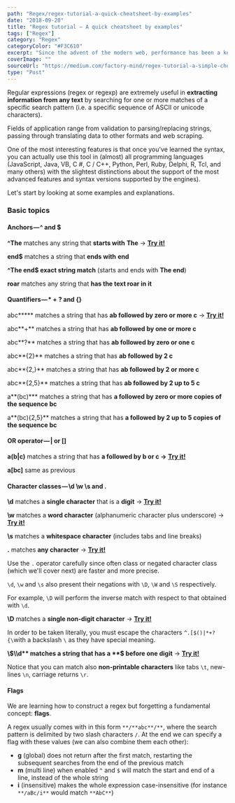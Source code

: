 ```yaml
---
path: "Regex/regex-tutorial-a-quick-cheatsheet-by-examples"
date: "2018-09-20"
title: "Regex tutorial — A quick cheatsheet by examples"
tags: ["Regex"]
category: "Regex"
categoryColor: "#F3C610"
excerpt: "Since the advent of the modern web, performance has been a key consideration when designing a website or a web app."
coverImage: ""
sourceUrl: "https://medium.com/factory-mind/regex-tutorial-a-simple-cheatsheet-by-examples-649dc1c3f285"
type: "Post"
---
```


Regular expressions (regex or regexp) are extremely useful in **extracting information from any text** by searching for one or more matches of a specific search pattern (i.e. a specific sequence of ASCII or unicode characters).

Fields of application range from validation to parsing/replacing strings, passing through translating data to other formats and web scraping.

One of the most interesting features is that once you've learned the syntax, you can actually use this tool in (almost) all programming languages ​​(JavaScript, Java, VB, C #, C / C++, Python, Perl, Ruby, Delphi, R, Tcl, and many others) with the slightest distinctions about the support of the most advanced features and syntax versions supported by the engines).

Let's start by looking at some examples and explanations.

### Basic topics

#### **Anchors — ^ and $**

**^The**        matches any string that **starts with** **The** \->  [**Try it!**](https://regex101.com/r/cO8lqs/2)

**end$** matches a string that **ends with** **end**

**^The end$   exact string match** (starts and ends with **The end**)

**roar** matches any string that **has the text roar in it**

#### **Quantifiers — \* + ? and {}**

abc**\***        matches a string that has **ab followed by zero or more c** \->  [**Try it!**](https://regex101.com/r/cO8lqs/1)

abc**+**        matches a string that has **ab followed by one or more c**

abc**?**        matches a string that has **ab followed by zero or one c**

abc**{2}**      matches a string that has **ab followed by 2 c**

abc**{2,}**     matches a string that has **ab followed by 2 or more c**

abc**{2,5}**    matches a string that has **ab followed by 2 up to 5 c**

a**(bc)\*** matches a string that has **a followed by zero or more copies of the sequence bc**

a**(bc){2,5}** matches a string that has **a followed by 2 up to 5 copies of the sequence bc**

#### OR operator — | or \[\]

**a(b|c)**     matches a string that has **a followed by b or c ->** [**Try it!**](https://regex101.com/r/cO8lqs/3)

**a\[bc\]**      same as previous

#### Character classes — \\d \\w \\s and .

**\\d**         matches a **single character** that is a **digit** \->  [**Try it!**](https://regex101.com/r/cO8lqs/4)

**\\w**         matches a **word character** (alphanumeric character plus underscore) -> [**Try it!**](https://regex101.com/r/cO8lqs/4)

**\\s**         matches a **whitespace character** (includes tabs and line breaks)

**.** matches **any character** \->  [**Try it!**](https://regex101.com/r/cO8lqs/5)

Use the `.` operator carefully since often class or negated character class (which we'll cover next) are faster and more precise.

`\d`, `\w` and `\s` also present their negations with `\D`, `\W` and `\S` respectively.

For example, `\D` will perform the inverse match with respect to that obtained with `\d`.

**\\D**         matches a **single non-digit character** \->  [**Try it!**](https://regex101.com/r/cO8lqs/6)

In order to be taken literally, you must escape the characters `^.[$()|*+?{\`with a backslash `\` as they have special meaning.

**\\$\\d** matches a string that has a **$ before one digit** \->  [**Try it!**](https://regex101.com/r/cO8lqs/9)

Notice that you can match also **non-printable characters** like tabs `\t`, new-lines `\n`, carriage returns `\r`.

#### Flags

We are learning how to construct a regex but forgetting a fundamental concept: **flags**.

A regex usually comes with in this form `**/**abc**/**`, where the search pattern is delimited by two slash characters `/`. At the end we can specify a flag with these values (we can also combine them each other):

*   **g** (global) does not return after the first match, restarting the subsequent searches from the end of the previous match
*   **m** (multi line) when enabled `^` and `$` will match the start and end of a line, instead of the whole string
*   **i** (insensitive) makes the whole expression case-insensitive (for instance `**/aBc/i**` would match `**AbC**`)
